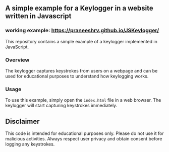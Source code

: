 ## A simple example for a Keylogger in a website written in Javascript <br/>

### working example: https://praneeshrv.github.io/JSKeylogger/

This repository contains a simple example of a keylogger implemented in JavaScript. 

### Overview

The keylogger captures keystrokes from users on a webpage and can be used for educational purposes to understand how keylogging works.

### Usage

To use this example, simply open the `index.html` file in a web browser. The keylogger will start capturing keystrokes immediately.

## Disclaimer

This code is intended for educational purposes only. Please do not use it for malicious activities. Always respect user privacy and obtain consent before logging any keystrokes.